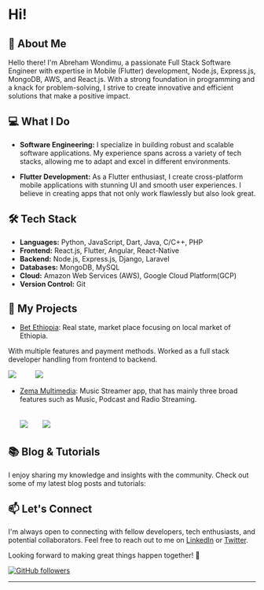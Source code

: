 # Hi!

## 🚀 About Me

Hello there! I'm Abreham Wondimu, a passionate Full Stack Software Engineer with expertise in Mobile (Flutter) development, Node.js, Express.js, MongoDB, AWS, and React.js. With a strong foundation in programming and a knack for problem-solving, I strive to create innovative and efficient solutions that make a positive impact.

## 💻 What I Do

- **Software Engineering:** I specialize in building robust and scalable software applications. My experience spans across a variety of tech stacks, allowing me to adapt and excel in different environments.

- **Flutter Development:** As a Flutter enthusiast, I create cross-platform mobile applications with stunning UI and smooth user experiences. I believe in creating apps that not only work flawlessly but also look great.

## 🛠️ Tech Stack

- **Languages:** Python, JavaScript, Dart, Java, C/C++, PHP
- **Frontend:** React.js, Flutter, Angular, React-Native
- **Backend:** Node.js, Express.js, Django, Laravel
- **Databases:** MongoDB, MySQL
- **Cloud:** Amazon Web Services (AWS), Google Cloud Platform(GCP)
- **Version Control:** Git

## 🌟 My Projects

- [Bet Ethiopia](https://play.google.com/store/apps/details?id=com.realstate.betethiopia&hl=en&gl=US): Real state, market place focusing on local market of Ethiopia.

 With multiple features and payment methods. Worked as a full stack developer handling from frontend to backend.

 <span> <img src="https://play-lh.googleusercontent.com/92K52Qi6Z3W6fckw6V7CIfYuLAxELmrob9ZFKb2DvECJgsHwNF3ID43D9g3hu2kfmuM=w526-h296-rw"/> 
 <span>&nbsp;&nbsp;&nbsp;&nbsp;&nbsp;&nbsp;</span> &nbsp;
 <img src="https://play-lh.googleusercontent.com/2ZcwyAqw8UICtizzYGajJQBYWN60B3Q1I3m9YKHKwVZ2a8LY9A4LxmzT7fS_ZCNqjP4G=w526-h296-rw"/>
</span>
- [Zema Multimedia](https://play.google.com/store/apps/details?id=com.zema.music.player&hl=en&gl=US): Music Streamer app, that has mainly three broad features such as Music, Podcast and Radio Streaming.

  ## <span><img src="https://play-lh.googleusercontent.com/6d-o3964M9PQXLXD05Pg3nrm-wRmK2bSryO0xYTstMJnpSMRlI5NRNpqh2EL1j0yvw=w526-h296-rw"/>&nbsp;&nbsp;&nbsp;&nbsp;&nbsp; <img src="https://play-lh.googleusercontent.com/IYYdcSlzs8mCe9aECevhbqSPmK9IaSuSyxwp-2QKnYuitKcR-Y60hxOLyS0G1VVWYC53=w526-h296-rw"/>
  </span>


## 📚 Blog & Tutorials

I enjoy sharing my knowledge and insights with the community. Check out some of my latest blog posts and tutorials:
<!--
- [Title of Blog Post 1](link-to-blog-post-1): A short description of the topic and what readers can learn from it.

- [Title of Blog Post 2](link-to-blog-post-2): Highlight the value readers will gain from your expertise.
-->

## 📫 Let's Connect

I'm always open to connecting with fellow developers, tech enthusiasts, and potential collaborators. Feel free to reach out to me on [LinkedIn](https://www.linkedin.com/in/abrishwon21) or [Twitter](https://twitter.com/abrishwon9).

Looking forward to making great things happen together! 🌟

[![GitHub followers](https://img.shields.io/github/followers/abrishwo?label=Follow&style=social)](https://github.com/abrishwo)

---

<!-- *Disclaimer: Replace placeholders (like `[Your Name]`, `link-to-project-1`, etc.) with your actual information.* -->
